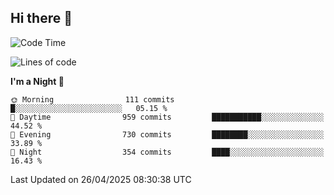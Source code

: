 ## Hi there 👋

<!--
**Wangmerlyn/Wangmerlyn** is a ✨ _special_ ✨ repository because its `README.md` (this file) appears on your GitHub profile.

Here are some ideas to get you started:

- 🔭 I’m currently working on ...
- 🌱 I’m currently learning ...
- 👯 I’m looking to collaborate on ...
- 🤔 I’m looking for help with ...
- 💬 Ask me about ...
- 📫 How to reach me: ...
- 😄 Pronouns: ...
- ⚡ Fun fact: ...
-->
<!--START_SECTION:waka-->
![Code Time](http://img.shields.io/badge/Code%20Time-219%20hrs%2052%20mins-blue)

![Lines of code](https://img.shields.io/badge/From%20Hello%20World%20I%27ve%20Written-9.8%20million%20lines%20of%20code-blue)

**I'm a Night 🦉** 

```text
🌞 Morning                111 commits         █░░░░░░░░░░░░░░░░░░░░░░░░   05.15 % 
🌆 Daytime                959 commits         ███████████░░░░░░░░░░░░░░   44.52 % 
🌃 Evening                730 commits         ████████░░░░░░░░░░░░░░░░░   33.89 % 
🌙 Night                  354 commits         ████░░░░░░░░░░░░░░░░░░░░░   16.43 % 
```



 Last Updated on 26/04/2025 08:30:38 UTC
<!--END_SECTION:waka-->
